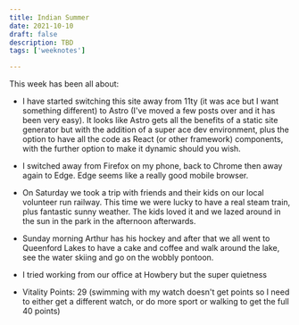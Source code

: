 ```yaml
---
title: Indian Summer
date: 2021-10-10
draft: false
description: TBD
tags: ['weeknotes']

---
```


This week has been all about:

- I have started switching this site away from 11ty (it was ace but I want something different) to Astro (I've moved a few posts over and it has been very easy). It looks like Astro gets all the benefits of a static site generator but with the addition of a super ace dev environment, plus the option to have all the code as React (or other framework) components, with the further option to make it dynamic should you wish.

- I switched away from Firefox on my phone, back to Chrome then away again to Edge. Edge seems like a really good mobile browser.

- On Saturday we took a trip with friends and their kids on our local volunteer run railway. This time we were lucky to have a real steam train, plus fantastic sunny weather. The kids loved it and we lazed around in the sun in the park in the afternoon afterwards.

- Sunday morning Arthur has his hockey and after that we all went to Queenford Lakes to have a cake and coffee and walk around the lake, see the water skiing and go on the wobbly pontoon.

- I tried working from our office at Howbery but the super quietness

- Vitality Points: 29 (swimming with my watch doesn't get points so I need to either get a different watch, or do more sport or walking to get the full 40 points)



